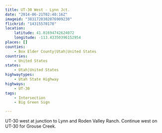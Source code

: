 ```yaml
---
title: UT-30 West - Lynn Jct.
date: "2014-06-21T02:40:16Z"
imageid: "3831720302076909230"
flickrid: "14315570178"
location:
    latitude: 41.81694742624072
    longitude: -113.43350396152954
places: []
counties:
    - Box Elder County|Utah|United States
countries:
    - United States
states:
    - Utah|United States
highwaytypes:
    - Utah State Highway
highways:
    - UT-30
tags:
    - Intersection
    - Big Green Sign

---
```

UT-30 west at junction to Lynn and Roden Valley Ranch.  Continue west on UT-30 for Grouse Creek.